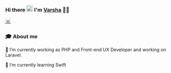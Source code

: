 ### Hi there <img src="https://github.com/TheDudeThatCode/TheDudeThatCode/raw/master/Assets/Hi.gif" style="width: 20px; display: inline-block;" data-target="animated-image.originalImage"> I'm <a href="https://www.linkedin.com/in/varshaghanghas/">Varsha</a> 👩‍💻

 <a href="mailto:varsha.ghanghas07@gmail.com">✉️</a>

### 🎓 About me

🔭 I’m currently working as PHP and Front-end UX Developer and working on Laravel.

🌱 I’m currently learning Swift

<!--
**varshaghanghas/varshaghanghas** is a ✨ _special_ ✨ repository because its `README.md` (this file) appears on your GitHub profile.
<a href="https://www.linkedin.com/in/varshaghanghas" target="_blank" rel="nofollow">✉️
 </a>
Here are some ideas to get you started:
- 👋
- 🔭 I’m currently working on ...
- 🌱 I’m currently learning ...
- 👯 I’m looking to collaborate on ...
- 🤔 I’m looking for help with ...
- 💬 Ask me about ...
- 📫 How to reach me: ...
- 😄 Pronouns: ...
- ⚡ Fun fact: ...
-->
